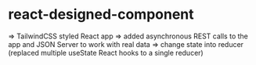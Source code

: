 # react-designed-component

=> TailwindCSS styled React app
=> added asynchronous REST calls to the app and JSON Server to work with real data
=> change state into reducer (replaced multiple useState React hooks to a single reducer)
